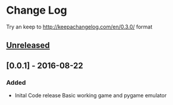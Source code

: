 # Change Log
Try an keep to http://keepachangelog.com/en/0.3.0/ format

## [Unreleased]

## [0.0.1] - 2016-08-22
### Added
- Inital Code release
  Basic working game and pygame emulator

[Unreleased]: https://gitlab.com/choffee/tetris_table/compare/v0.0.1...master
